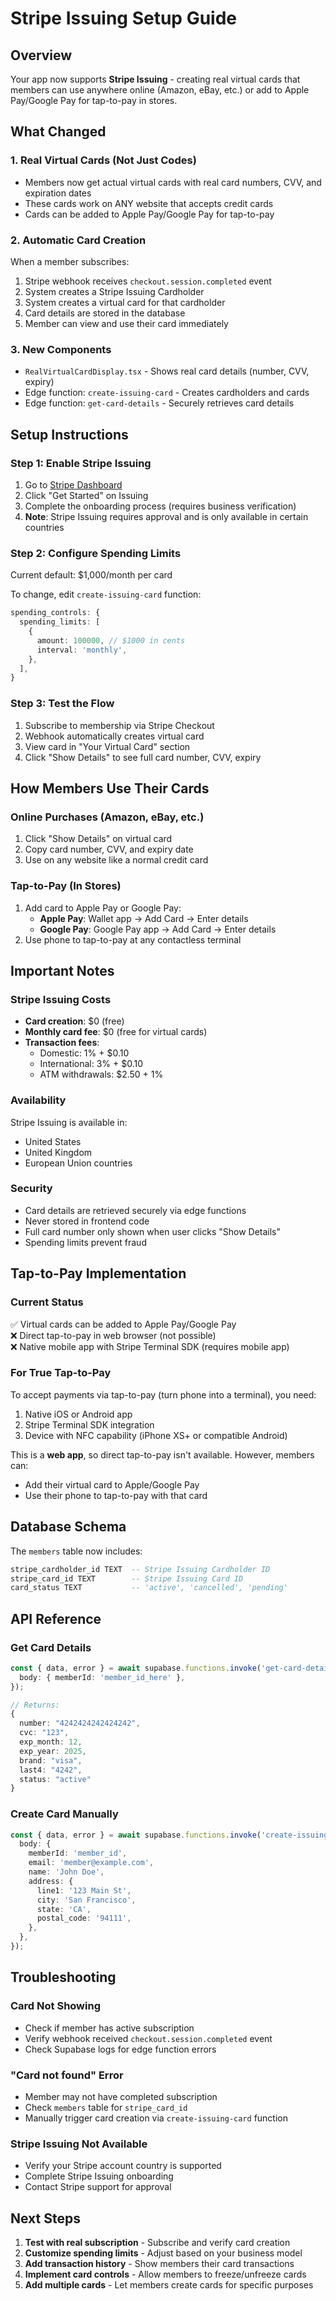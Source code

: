 # Stripe Issuing Setup Guide

## Overview
Your app now supports **Stripe Issuing** - creating real virtual cards that members can use anywhere online (Amazon, eBay, etc.) or add to Apple Pay/Google Pay for tap-to-pay in stores.

## What Changed

### 1. **Real Virtual Cards (Not Just Codes)**
- Members now get actual virtual cards with real card numbers, CVV, and expiration dates
- These cards work on ANY website that accepts credit cards
- Cards can be added to Apple Pay/Google Pay for tap-to-pay

### 2. **Automatic Card Creation**
When a member subscribes:
1. Stripe webhook receives `checkout.session.completed` event
2. System creates a Stripe Issuing Cardholder
3. System creates a virtual card for that cardholder
4. Card details are stored in the database
5. Member can view and use their card immediately

### 3. **New Components**
- `RealVirtualCardDisplay.tsx` - Shows real card details (number, CVV, expiry)
- Edge function: `create-issuing-card` - Creates cardholders and cards
- Edge function: `get-card-details` - Securely retrieves card details

## Setup Instructions

### Step 1: Enable Stripe Issuing
1. Go to [Stripe Dashboard](https://dashboard.stripe.com/issuing)
2. Click "Get Started" on Issuing
3. Complete the onboarding process (requires business verification)
4. **Note**: Stripe Issuing requires approval and is only available in certain countries

### Step 2: Configure Spending Limits
Current default: $1,000/month per card

To change, edit `create-issuing-card` function:
```typescript
spending_controls: {
  spending_limits: [
    {
      amount: 100000, // $1000 in cents
      interval: 'monthly',
    },
  ],
}
```

### Step 3: Test the Flow
1. Subscribe to membership via Stripe Checkout
2. Webhook automatically creates virtual card
3. View card in "Your Virtual Card" section
4. Click "Show Details" to see full card number, CVV, expiry

## How Members Use Their Cards

### Online Purchases (Amazon, eBay, etc.)
1. Click "Show Details" on virtual card
2. Copy card number, CVV, and expiry date
3. Use on any website like a normal credit card

### Tap-to-Pay (In Stores)
1. Add card to Apple Pay or Google Pay:
   - **Apple Pay**: Wallet app → Add Card → Enter details
   - **Google Pay**: Google Pay app → Add Card → Enter details
2. Use phone to tap-to-pay at any contactless terminal

## Important Notes

### Stripe Issuing Costs
- **Card creation**: $0 (free)
- **Monthly card fee**: $0 (free for virtual cards)
- **Transaction fees**: 
  - Domestic: 1% + $0.10
  - International: 3% + $0.10
  - ATM withdrawals: $2.50 + 1%

### Availability
Stripe Issuing is available in:
- United States
- United Kingdom
- European Union countries

### Security
- Card details are retrieved securely via edge functions
- Never stored in frontend code
- Full card number only shown when user clicks "Show Details"
- Spending limits prevent fraud

## Tap-to-Pay Implementation

### Current Status
✅ Virtual cards can be added to Apple Pay/Google Pay  
❌ Direct tap-to-pay in web browser (not possible)  
❌ Native mobile app with Stripe Terminal SDK (requires mobile app)

### For True Tap-to-Pay
To accept payments via tap-to-pay (turn phone into a terminal), you need:
1. Native iOS or Android app
2. Stripe Terminal SDK integration
3. Device with NFC capability (iPhone XS+ or compatible Android)

This is a **web app**, so direct tap-to-pay isn't available. However, members can:
- Add their virtual card to Apple/Google Pay
- Use their phone to tap-to-pay with that card

## Database Schema

The `members` table now includes:
```sql
stripe_cardholder_id TEXT  -- Stripe Issuing Cardholder ID
stripe_card_id TEXT        -- Stripe Issuing Card ID
card_status TEXT           -- 'active', 'cancelled', 'pending'
```

## API Reference

### Get Card Details
```typescript
const { data, error } = await supabase.functions.invoke('get-card-details', {
  body: { memberId: 'member_id_here' },
});

// Returns:
{
  number: "4242424242424242",
  cvc: "123",
  exp_month: 12,
  exp_year: 2025,
  brand: "visa",
  last4: "4242",
  status: "active"
}
```

### Create Card Manually
```typescript
const { data, error } = await supabase.functions.invoke('create-issuing-card', {
  body: {
    memberId: 'member_id',
    email: 'member@example.com',
    name: 'John Doe',
    address: {
      line1: '123 Main St',
      city: 'San Francisco',
      state: 'CA',
      postal_code: '94111',
    },
  },
});
```

## Troubleshooting

### Card Not Showing
- Check if member has active subscription
- Verify webhook received `checkout.session.completed` event
- Check Supabase logs for edge function errors

### "Card not found" Error
- Member may not have completed subscription
- Check `members` table for `stripe_card_id`
- Manually trigger card creation via `create-issuing-card` function

### Stripe Issuing Not Available
- Verify your Stripe account country is supported
- Complete Stripe Issuing onboarding
- Contact Stripe support for approval

## Next Steps

1. **Test with real subscription** - Subscribe and verify card creation
2. **Customize spending limits** - Adjust based on your business model
3. **Add transaction history** - Show members their card transactions
4. **Implement card controls** - Allow members to freeze/unfreeze cards
5. **Add multiple cards** - Let members create cards for specific purposes
